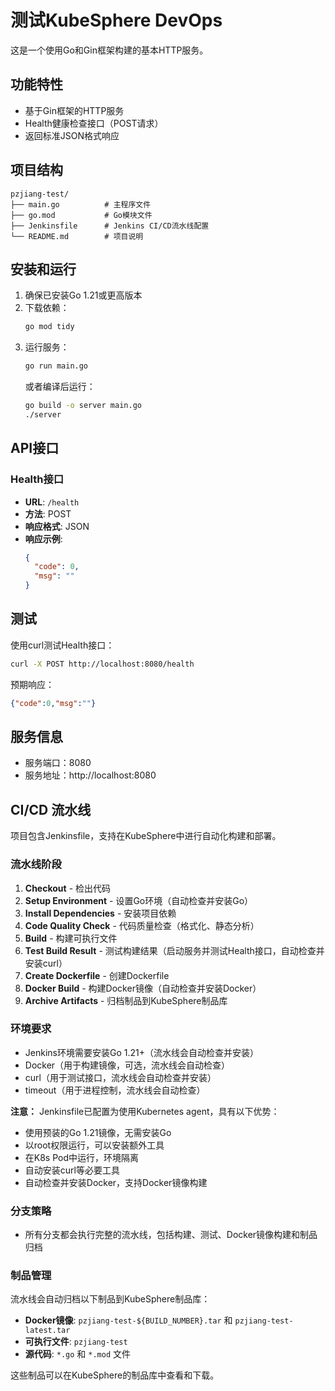 # 测试KubeSphere DevOps

这是一个使用Go和Gin框架构建的基本HTTP服务。

## 功能特性

- 基于Gin框架的HTTP服务
- Health健康检查接口（POST请求）
- 返回标准JSON格式响应

## 项目结构

```
pzjiang-test/
├── main.go          # 主程序文件
├── go.mod           # Go模块文件
├── Jenkinsfile      # Jenkins CI/CD流水线配置
└── README.md        # 项目说明
```

## 安装和运行

1. 确保已安装Go 1.21或更高版本
2. 下载依赖：
   ```bash
   go mod tidy
   ```
3. 运行服务：
   ```bash
   go run main.go
   ```
   或者编译后运行：
   ```bash
   go build -o server main.go
   ./server
   ```

## API接口

### Health接口

- **URL**: `/health`
- **方法**: POST
- **响应格式**: JSON
- **响应示例**:
  ```json
  {
    "code": 0,
    "msg": ""
  }
  ```

## 测试

使用curl测试Health接口：

```bash
curl -X POST http://localhost:8080/health
```

预期响应：
```json
{"code":0,"msg":""}
```

## 服务信息

- 服务端口：8080
- 服务地址：http://localhost:8080

## CI/CD 流水线

项目包含Jenkinsfile，支持在KubeSphere中进行自动化构建和部署。

### 流水线阶段

1. **Checkout** - 检出代码
2. **Setup Environment** - 设置Go环境（自动检查并安装Go）
3. **Install Dependencies** - 安装项目依赖
4. **Code Quality Check** - 代码质量检查（格式化、静态分析）
5. **Build** - 构建可执行文件
6. **Test Build Result** - 测试构建结果（启动服务并测试Health接口，自动检查并安装curl）
7. **Create Dockerfile** - 创建Dockerfile
8. **Docker Build** - 构建Docker镜像（自动检查并安装Docker）
9. **Archive Artifacts** - 归档制品到KubeSphere制品库

### 环境要求

- Jenkins环境需要安装Go 1.21+（流水线会自动检查并安装）
- Docker（用于构建镜像，可选，流水线会自动检查）
- curl（用于测试接口，流水线会自动检查并安装）
- timeout（用于进程控制，流水线会自动检查）

**注意：** Jenkinsfile已配置为使用Kubernetes agent，具有以下优势：
- 使用预装的Go 1.21镜像，无需安装Go
- 以root权限运行，可以安装额外工具
- 在K8s Pod中运行，环境隔离
- 自动安装curl等必要工具
- 自动检查并安装Docker，支持Docker镜像构建

### 分支策略

- 所有分支都会执行完整的流水线，包括构建、测试、Docker镜像构建和制品归档

### 制品管理

流水线会自动归档以下制品到KubeSphere制品库：
- **Docker镜像**: `pzjiang-test-${BUILD_NUMBER}.tar` 和 `pzjiang-test-latest.tar`
- **可执行文件**: `pzjiang-test`
- **源代码**: `*.go` 和 `*.mod` 文件

这些制品可以在KubeSphere的制品库中查看和下载。
